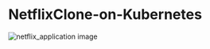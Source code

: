 # NetflixClone-on-Kubernetes
![netflix_application image](https://github.com/uzair3399/netflixclone-on-kubernetes/assets/121852480/62d2019e-3510-4c20-89f5-cdae0937f07b)
